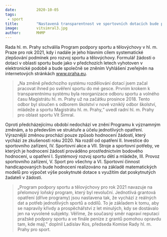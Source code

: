 ```yaml
---
date:         2020-10-05
tags:         
 - sport
title:        "Nastavená transparentnost ve sportovních dotacích bude pokračovat i v nadcházejícím roce"
image: 	      vitsimral3.jpg
author:       MHMP
---
```


Rada hl. m. Prahy schválila Program podpory sportu a tělovýchovy v hl. m. Praze pro rok 2021, kdy i nadále je jeho hlavním cílem systematické zlepšování podmínek pro rozvoj sportu a tělovýchovy. Formulář žádosti o dotaci v oblasti sportu bude jako v předchozích letech vyhotoven v elektronické podobě a bude společně se zněním Vyhlášení zveřejněn na internetových stránkách www.praha.eu.

> „Na změně předchozího systému rozdělování dotací jsem začal pracovat ihned po svěření sportu do mé gesce. Prvním krokem k transparentnímu systému byla reorganizace odboru sportu a volného času Magistrátu hl. m. Prahy už na začátku prosince 2018. Tento odbor byl sloučen s odborem školství v nově vzniklý odbor školství, mládeže a sportu Magistrátu hl. m. Prahy,“ uvedl radní hl. m. Prahy pro oblast sportu Vít Šimral.

Oproti předcházejícímu období nedochází ve znění Programu k významným změnám, a to především ve struktuře a účelu jednotlivých opatření. Výraznější změnou prochází pouze způsob hodnocení žádostí, který vychází ze zkušenosti roku 2020. Na rozdíl od opatření II. Investice do sportovního zařízení, IV. Sportovní akce a VII. Stroje a sportovní potřeby, ve kterých je hodnocení žádostí prováděno prostřednictvím bodového hodnocení, u opatření I. Systémový rozvoj sportu dětí a mládeže, III. Provoz sportovního zařízení, V. Sport pro všechny a VI. Sportovní činnost handicapovaných bude hodnocení realizováno na základě matematických modelů pro výpočet výše poskytnuté dotace s využitím dat poskytnutých žadateli v žádosti.

> „Program podpory sportu a tělovýchovy pro rok 2021 navazuje na přelomový loňský program, který byl revoluční. Jednotlivá grantová opatření (dříve programy) jsou nastavena tak, že vychází z reálných dat a potřeb jednotlivých sportů a oddílů. To je základem k tomu, aby se napravily křivdy a prospěchářství z let minulých, kdy se dostávalo jen na vyvolené subjekty. Věříme, že současný směr napraví reputaci pražské podpory sportu a ve finále peníze z grantů pomohou opravdu tam, kde mají," doplnil Ladislav Kos, předseda Komise Rady hl. m. Prahy pro sport.
